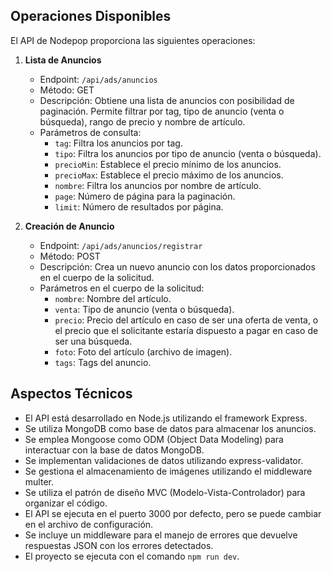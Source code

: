 ## Operaciones Disponibles

El API de Nodepop proporciona las siguientes operaciones:

1. **Lista de Anuncios**
   - Endpoint: `/api/ads/anuncios`
   - Método: GET
   - Descripción: Obtiene una lista de anuncios con posibilidad de paginación. Permite filtrar por tag, tipo de anuncio (venta o búsqueda), rango de precio y nombre de artículo.
   - Parámetros de consulta:
     - `tag`: Filtra los anuncios por tag.
     - `tipo`: Filtra los anuncios por tipo de anuncio (venta o búsqueda).
     - `precioMin`: Establece el precio mínimo de los anuncios.
     - `precioMax`: Establece el precio máximo de los anuncios.
     - `nombre`: Filtra los anuncios por nombre de artículo.
     - `page`: Número de página para la paginación.
     - `limit`: Número de resultados por página.

2. **Creación de Anuncio**
   - Endpoint: `/api/ads/anuncios/registrar`
   - Método: POST
   - Descripción: Crea un nuevo anuncio con los datos proporcionados en el cuerpo de la solicitud.
   - Parámetros en el cuerpo de la solicitud:
     - `nombre`: Nombre del artículo.
     - `venta`: Tipo de anuncio (venta o búsqueda).
     - `precio`: Precio del artículo en caso de ser una oferta de venta, o el precio que el solicitante estaría dispuesto a pagar en caso de ser una búsqueda.
     - `foto`: Foto del artículo (archivo de imagen).
     - `tags`: Tags del anuncio.

## Aspectos Técnicos
- El API está desarrollado en Node.js utilizando el framework Express.
- Se utiliza MongoDB como base de datos para almacenar los anuncios.
- Se emplea Mongoose como ODM (Object Data Modeling) para interactuar con la base de datos MongoDB.
- Se implementan validaciones de datos utilizando express-validator.
- Se gestiona el almacenamiento de imágenes utilizando el middleware multer.
- Se utiliza el patrón de diseño MVC (Modelo-Vista-Controlador) para organizar el código.
- El API se ejecuta en el puerto 3000 por defecto, pero se puede cambiar en el archivo de configuración.
- Se incluye un middleware para el manejo de errores que devuelve respuestas JSON con los errores detectados.
- El proyecto se ejecuta con el comando `npm run dev`.

